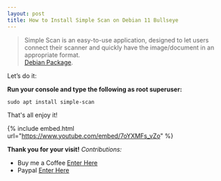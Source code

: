 ```yaml
---
layout: post
title: How to Install Simple Scan on Debian 11 Bullseye
---
```


>Simple Scan is an easy-to-use application, designed to let users connect their scanner and quickly have the image/document in an appropriate format.  
[Debian Package](https://packages.debian.org/buster/simple-scan).


Let’s do it:

**Run your console and type the following as root superuser:**

```code
sudo apt install simple-scan
```

That's all enjoy it!

{% include embed.html url="https://www.youtube.com/embed/7oYXMFs_vZo" %}

**Thank you for your visit!**
*Contributions:*

+ Buy me a Coffee [Enter Here](https://www.buymeacoffee.com/alvaloper)
+ Paypal [Enter Here](https://www.paypal.com/paypalme/ingespinozalj)